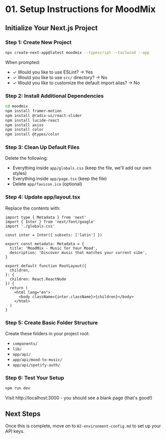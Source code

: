 # 01. Setup Instructions for MoodMix

## Initialize Your Next.js Project

### Step 1: Create New Project
```bash
npx create-next-app@latest moodmix --typescript --tailwind --app
```

When prompted:
- ✓ Would you like to use ESLint? → Yes
- ✓ Would you like to use `src/` directory? → No
- ✓ Would you like to customize the default import alias? → No

### Step 2: Install Additional Dependencies
```bash
cd moodmix
npm install framer-motion
npm install @radix-ui/react-slider
npm install lucide-react
npm install axios
npm install color
npm install @types/color
```

### Step 3: Clean Up Default Files
Delete the following:
- Everything inside `app/globals.css` (keep the file, we'll add our own styles)
- Everything inside `app/page.tsx` (keep the file)
- Delete `app/favicon.ico` (optional)

### Step 4: Update app/layout.tsx
Replace the contents with:

```tsx
import type { Metadata } from 'next'
import { Inter } from 'next/font/google'
import './globals.css'

const inter = Inter({ subsets: ['latin'] })

export const metadata: Metadata = {
  title: 'MoodMix - Music for Your Mood',
  description: 'Discover music that matches your current vibe',
}

export default function RootLayout({
  children,
}: {
  children: React.ReactNode
}) {
  return (
    <html lang="en">
      <body className={inter.className}>{children}</body>
    </html>
  )
}
```

### Step 5: Create Basic Folder Structure
Create these folders in your project root:
- `components/`
- `lib/`
- `app/api/`
- `app/api/mood-to-music/`
- `app/api/spotify-auth/`

### Step 6: Test Your Setup
```bash
npm run dev
```

Visit http://localhost:3000 - you should see a blank page (that's good!)

## Next Steps
Once this is complete, move on to `02-environment-config.md` to set up your API keys.